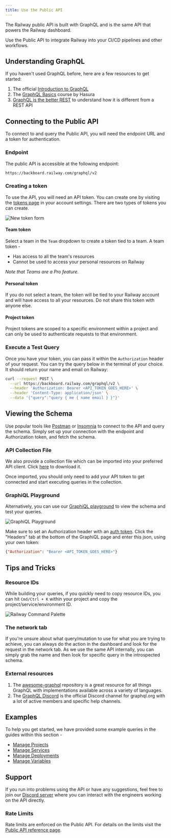 ```yaml
---
title: Use the Public API
---
```


The Railway public API is built with GraphQL and is the same API that powers the Railway dashboard.

Use the Public API to integrate Railway into your CI/CD pipelines and other workflows.

## Understanding GraphQL

If you haven't used GraphQL before, here are a few resources to get started:

1. The official [Introduction to GraphQL](https://graphql.org/learn/)
2. The [GraphQL Basics](https://hasura.io/learn/graphql/intro-graphql/introduction/) course by Hasura
3. [GraphQL is the better REST](https://www.howtographql.com/basics/1-graphql-is-the-better-rest/) to understand how it is different from a REST API


## Connecting to the Public API

To connect to and query the Public API, you will need the endpoint URL and a token for authentication.

### Endpoint

The public API is accessible at the following endpoint:

```bash
https://backboard.railway.com/graphql/v2
```

### Creating a token

To use the API, you will need an API token. You can create one by visiting the [tokens page](https://railway.com/account/tokens) in your account settings. There are two types of tokens you can create.

<Image src="https://res.cloudinary.com/railway/image/upload/v1667386744/docs/new-token-form_rhrbw8.png"
alt="New token form"
layout="responsive"
width={1618 } height={378} quality={80} />

#### Team token

Select a team in the `Team` dropdown to create a token tied to a team.  A team token -
- Has access to all the team's resources
- Cannot be used to access your personal resources on Railway

*Note that Teams are a Pro feature.*

#### Personal token

If you do not select a team, the token will be tied to your Railway account and will have access to all your resources. Do not share this token with anyone else.

#### Project token

Project tokens are scoped to a specific environment within a project and can only be used to authenticate requests to that environment.

### Execute a Test Query

Once you have your token, you can pass it within the `Authorization` header of your request. You can try the query below in the terminal of your choice. It should return your name and email on Railway:

```bash
curl --request POST \
  --url https://backboard.railway.com/graphql/v2 \
  --header 'Authorization: Bearer <API_TOKEN_GOES_HERE>' \
  --header 'Content-Type: application/json' \
  --data '{"query":"query { me { name email } }"}'
```

## Viewing the Schema

Use popular tools like [Postman](https://www.postman.com/) or [Insomnia](https://insomnia.rest/) to connect to the API and query the schema.  Simply set up your connection with the endpoint and Authorization token, and fetch the schema.

### API Collection File

We also provide a collection file which can be imported into your preferred API client.  Click [here](https://gql-collection-server.up.railway.app/railway_graphql_collection.json) to download it.

Once imported, you should only need to add your API token to get connected and start executing queries in the collection.

### GraphiQL Playground

Alternatively, you can use our [GraphiQL playground](https://railway.com/graphiql) to view the schema and test your queries.

<Image src="https://res.cloudinary.com/railway/image/upload/v1694611003/rw-graphiql_zs2l28.png" alt="GraphiQL Playground" layout="responsive" width={6568} height={3886} quality={80} />

Make sure to set an Authorization header with an [auth token](/reference/public-api#authentication). Click the "Headers" tab at the bottom of the GraphiQL page and enter this json, using your own token:

```json
{"Authorization": "Bearer <API_TOKEN_GOES_HERE>"}
```

## Tips and Tricks

### Resource IDs

While building your queries, if you quickly need to copy resource IDs, you can hit `Cmd/Ctrl + K` within your project and copy the project/service/environment ID.

<Image src="https://res.cloudinary.com/railway/image/upload/v1694616111/rw-cmd-palette_s5yilj.png" alt="Railway Command Palette" height={678} width={1176} quality={80} />

### The network tab

If you're unsure about what query/mutation to use for what you are trying to achieve, you can always do the action in the dashboard and look for the request in the network tab. As we use the same API internally, you can simply grab the name and then look for specific query in the introspected schema.

### External resources

1. The [awesome-graphql](https://github.com/chentsulin/awesome-graphql) repository is a great resource for all things GraphQL with implementations available across a variety of languages.
2. The [GraphQL Discord](https://discord.graphql.org/) is the official Discord channel for graphql.org with a lot of active members and specific help channels.

## Examples

To help you get started, we have provided some example queries in the guides within this section - 

- [Manage Projects](/guides/manage-projects)
- [Manage Services](/guides/manage-services)
- [Manage Deployments](/guides/manage-deployments)
- [Manage Variables](/guides/manage-variables)

## Support

If you run into problems using the API or have any suggestions, feel free to join our [Discord server](https://discord.gg/railway) where you can interact with the engineers working on the API directly.

### Rate Limits

Rate limits are enforced on the Public API.  For details on the limits visit the [Public API reference page](/reference/public-api#rate-limits).